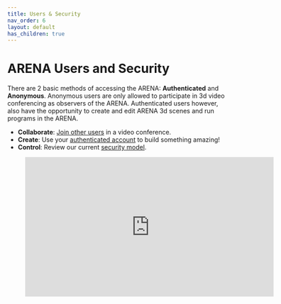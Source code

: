 ```yaml
---
title: Users & Security
nav_order: 6
layout: default
has_children: true
---
```


# ARENA Users and Security

There are 2 basic methods of accessing the ARENA: **Authenticated** and **Anonymous**. Anonymous users are only allowed to participate in 3d video conferencing as observers of the ARENA. Authenticated users however, also have the opportunity to create and edit ARENA 3d scenes and run programs in the ARENA.
- **Collaborate**: [Join other users](user-presence) in a video conference.
- **Create**: Use your [authenticated account](user-account) to build something amazing!
- **Control**: Review our current [security model](security).

<figure class="video_container">
  <iframe width="560" height="315" src="https://www.youtube.com/embed/DVnDyFZ2_u8" frameborder="0" allow="accelerometer; autoplay; clipboard-write; encrypted-media; gyroscope; picture-in-picture" allowfullscreen></iframe>
</figure>

<!-- ## ARENA Intro Video
<figure class="video_container">
  <iframe width="560" height="315" src="https://www.youtube.com/embed/nZM-uiAPkqc" frameborder="0" allow="accelerometer; autoplay; clipboard-write; encrypted-media; gyroscope; picture-in-picture" allowfullscreen></iframe>
</figure> -->
